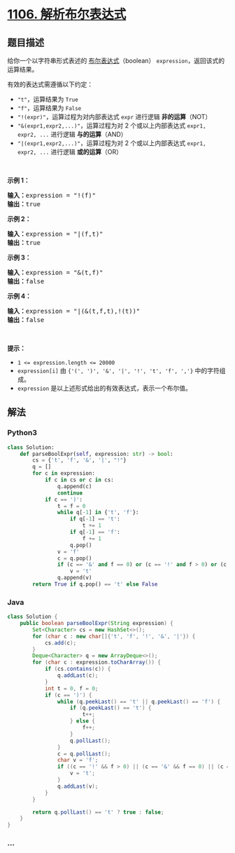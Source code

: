 # [1106. 解析布尔表达式](https://leetcode-cn.com/problems/parsing-a-boolean-expression)



## 题目描述

<!-- 这里写题目描述 -->

<p>给你一个以字符串形式表述的&nbsp;<a href="https://baike.baidu.com/item/%E5%B8%83%E5%B0%94%E8%A1%A8%E8%BE%BE%E5%BC%8F/1574380?fr=aladdin" target="_blank">布尔表达式</a>（boolean） <code>expression</code>，返回该式的运算结果。</p>

<p>有效的表达式需遵循以下约定：</p>

<ul>
	<li><code>&quot;t&quot;</code>，运算结果为 <code>True</code></li>
	<li><code>&quot;f&quot;</code>，运算结果为 <code>False</code></li>
	<li><code>&quot;!(expr)&quot;</code>，运算过程为对内部表达式 <code>expr</code> 进行逻辑 <strong>非的运算</strong>（NOT）</li>
	<li><code>&quot;&amp;(expr1,expr2,...)&quot;</code>，运算过程为对 2 个或以上内部表达式 <code>expr1, expr2, ...</code> 进行逻辑 <strong>与的运算</strong>（AND）</li>
	<li><code>&quot;|(expr1,expr2,...)&quot;</code>，运算过程为对 2 个或以上内部表达式 <code>expr1, expr2, ...</code> 进行逻辑 <strong>或的运算</strong>（OR）</li>
</ul>

<p>&nbsp;</p>

<p><strong>示例 1：</strong></p>

<pre><strong>输入：</strong>expression = &quot;!(f)&quot;
<strong>输出：</strong>true
</pre>

<p><strong>示例 2：</strong></p>

<pre><strong>输入：</strong>expression = &quot;|(f,t)&quot;
<strong>输出：</strong>true
</pre>

<p><strong>示例 3：</strong></p>

<pre><strong>输入：</strong>expression = &quot;&amp;(t,f)&quot;
<strong>输出：</strong>false
</pre>

<p><strong>示例 4：</strong></p>

<pre><strong>输入：</strong>expression = &quot;|(&amp;(t,f,t),!(t))&quot;
<strong>输出：</strong>false
</pre>

<p>&nbsp;</p>

<p><strong>提示：</strong></p>

<ul>
	<li><code>1 &lt;= expression.length &lt;= 20000</code></li>
	<li><code>expression[i]</code> 由 <code>{&#39;(&#39;, &#39;)&#39;, &#39;&amp;&#39;, &#39;|&#39;, &#39;!&#39;, &#39;t&#39;, &#39;f&#39;, &#39;,&#39;}</code> 中的字符组成。</li>
	<li><code>expression</code> 是以上述形式给出的有效表达式，表示一个布尔值。</li>
</ul>


## 解法

<!-- 这里可写通用的实现逻辑 -->

<!-- tabs:start -->

### **Python3**

<!-- 这里可写当前语言的特殊实现逻辑 -->

```python
class Solution:
    def parseBoolExpr(self, expression: str) -> bool:
        cs = {'t', 'f', '&', '|', "!"}
        q = []
        for c in expression:
            if c in cs or c in cs:
                q.append(c)
                continue
            if c == ')':
                t = f = 0
                while q[-1] in {'t', 'f'}:
                    if q[-1] == 't':
                        t += 1
                    if q[-1] == 'f':
                        f += 1
                    q.pop()
                v = 'f'
                c = q.pop()
                if (c == '&' and f == 0) or (c == '!' and f > 0) or (c == '|' and t > 0):
                    v = 't'
                q.append(v)
        return True if q.pop() == 't' else False
```

### **Java**

<!-- 这里可写当前语言的特殊实现逻辑 -->

```java
class Solution {
    public boolean parseBoolExpr(String expression) {
        Set<Character> cs = new HashSet<>();
        for (char c : new char[]{'t', 'f', '!', '&', '|'}) {
            cs.add(c);
        }
        Deque<Character> q = new ArrayDeque<>();
        for (char c : expression.toCharArray()) {
            if (cs.contains(c)) {
                q.addLast(c);
            }
            int t = 0, f = 0;
            if (c == ')') {
                while (q.peekLast() == 't' || q.peekLast() == 'f') {
                    if (q.peekLast() == 't') {
                        t++;
                    } else {
                        f++;
                    }
                    q.pollLast();
                }
                c = q.pollLast();
                char v = 'f';
                if ((c == '!' && f > 0) || (c == '&' && f == 0) || (c == '|' && t > 0)) {
                    v = 't';
                }
                q.addLast(v);
            }
        }

        return q.pollLast() == 't' ? true : false;
    }
}
```

### **...**

```

```

<!-- tabs:end -->

